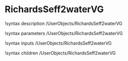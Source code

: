 <!-- MOOSE Documentation Stub: Remove this when content is added. -->

# RichardsSeff2waterVG

!syntax description /UserObjects/RichardsSeff2waterVG

!syntax parameters /UserObjects/RichardsSeff2waterVG

!syntax inputs /UserObjects/RichardsSeff2waterVG

!syntax children /UserObjects/RichardsSeff2waterVG
